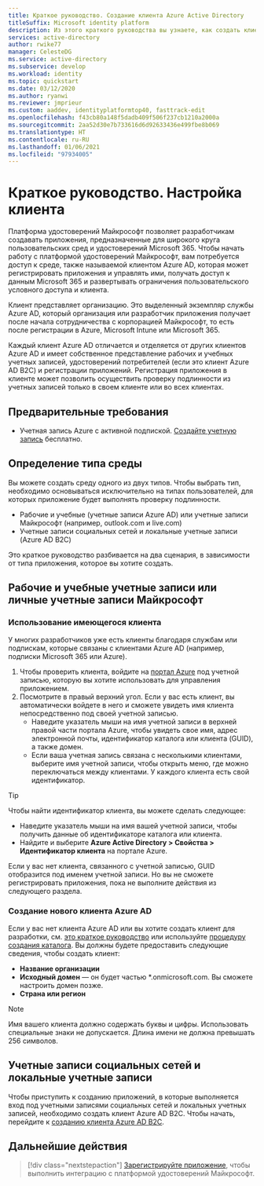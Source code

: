 ```yaml
---
title: Краткое руководство. Создание клиента Azure Active Directory
titleSuffix: Microsoft identity platform
description: Из этого краткого руководства вы узнаете, как создать клиент Azure Active Directory для использования в разрабатываемых приложениях, применяющих платформу удостоверений Майкрософт для проверки подлинности и авторизации.
services: active-directory
author: rwike77
manager: CelesteDG
ms.service: active-directory
ms.subservice: develop
ms.workload: identity
ms.topic: quickstart
ms.date: 03/12/2020
ms.author: ryanwi
ms.reviewer: jmprieur
ms.custom: aaddev, identityplatformtop40, fasttrack-edit
ms.openlocfilehash: f43cb80a148f5dadb409f506f237cb1210a2000a
ms.sourcegitcommit: 2aa52d30e7b733616d6d92633436e499fbe8b069
ms.translationtype: HT
ms.contentlocale: ru-RU
ms.lasthandoff: 01/06/2021
ms.locfileid: "97934005"
---
```

# <a name="quickstart-set-up-a-tenant"></a>Краткое руководство. Настройка клиента

Платформа удостоверений Майкрософт позволяет разработчикам создавать приложения, предназначенные для широкого круга пользовательских сред и удостоверений Microsoft 365. Чтобы начать работу с платформой удостоверений Майкрософт, вам потребуется доступ к среде, также называемой клиентом Azure AD, которая может регистрировать приложения и управлять ими, получать доступ к данным Microsoft 365 и развертывать ограничения пользовательского условного доступа и клиента.

Клиент представляет организацию. Это выделенный экземпляр службы Azure AD, который организация или разработчик приложения получает после начала сотрудничества с корпорацией Майкрософт, то есть после регистрации в Azure, Microsoft Intune или Microsoft 365.

Каждый клиент Azure AD отличается и отделяется от других клиентов Azure AD и имеет собственное представление рабочих и учебных учетных записей, удостоверений потребителей (если это клиент Azure AD B2C) и регистрации приложений. Регистрация приложения в клиенте может позволить осуществить проверку подлинности из учетных записей только в своем клиенте или во всех клиентах.

## <a name="prerequisites"></a>Предварительные требования

- Учетная запись Azure с активной подпиской. [Создайте учетную запись](https://azure.microsoft.com/free/?WT.mc_id=A261C142F) бесплатно.

## <a name="determining-environment-type"></a>Определение типа среды

Вы можете создать среду одного из двух типов. Чтобы выбрать тип, необходимо основываться исключительно на типах пользователей, для которых приложение будет выполнять проверку подлинности.

* Рабочие и учебные (учетные записи Azure AD) или учетные записи Майкрософт (например, outlook.com и live.com)
* Учетные записи социальных сетей и локальные учетные записи (Azure AD B2C)

Это краткое руководство разбивается на два сценария, в зависимости от типа приложения, которое вы хотите создать.

## <a name="work-and-school-accounts-or-personal-microsoft-accounts"></a>Рабочие и учебные учетные записи или личные учетные записи Майкрософт

### <a name="use-an-existing-tenant"></a>Использование имеющегося клиента

У многих разработчиков уже есть клиенты благодаря службам или подпискам, которые связаны с клиентами Azure AD (например, подписки Microsoft 365 или Azure).

1. Чтобы проверить клиента, войдите на [портал Azure](https://portal.azure.com) под учетной записью, которую вы хотите использовать для управления приложением.
1. Посмотрите в правый верхний угол. Если у вас есть клиент, вы автоматически войдете в него и сможете увидеть имя клиента непосредственно под своей учетной записью.
   * Наведите указатель мыши на имя учетной записи в верхней правой части портала Azure, чтобы увидеть свое имя, адрес электронной почты, идентификатор каталога или клиента (GUID), а также домен.
   * Если ваша учетная запись связана с несколькими клиентами, выберите имя учетной записи, чтобы открыть меню, где можно переключаться между клиентами. У каждого клиента есть свой идентификатор.

> [!TIP]
> Чтобы найти идентификатор клиента, вы можете сделать следующее:
> * Наведите указатель мыши на имя вашей учетной записи, чтобы получить данные об идентификаторе каталога или клиента.
> * Найдите и выберите **Azure Active Directory > Свойства > Идентификатор клиента** на портале Azure.

Если у вас нет клиента, связанного с учетной записью, GUID отобразится под именем учетной записи. Но вы не сможете регистрировать приложения, пока не выполните действия из следующего раздела.

### <a name="create-a-new-azure-ad-tenant"></a>Создание нового клиента Azure AD

Если у вас нет клиента Azure AD или вы хотите создать клиент для разработки, см. [это краткое руководство](https://portal.azure.com/#create/Microsoft.AzureActiveDirectory) или используйте [процедуру создания каталога](../fundamentals/active-directory-access-create-new-tenant.md). Вы должны будете предоставить следующие сведения, чтобы создать клиент:

- **Название организации**
- **Исходный домен** — он будет частью *.onmicrosoft.com. Вы сможете настроить домен позже.
- **Страна или регион**

> [!NOTE]
> Имя вашего клиента должно содержать буквы и цифры. Использовать специальные знаки не допускается. Длина имени не должна превышать 256 символов.

## <a name="social-and-local-accounts"></a>Учетные записи социальных сетей и локальные учетные записи

Чтобы приступить к созданию приложений, в которые выполняется вход под учетными записями социальных сетей и локальных учетных записей, необходимо создать клиент Azure AD B2C. Чтобы начать, перейдите к [созданию клиента Azure AD B2C](../../active-directory-b2c/tutorial-create-tenant.md).

## <a name="next-steps"></a>Дальнейшие действия

> [!div class="nextstepaction"]
> [Зарегистрируйте приложение](quickstart-register-app.md), чтобы выполнить интеграцию с платформой удостоверений Майкрософт.
